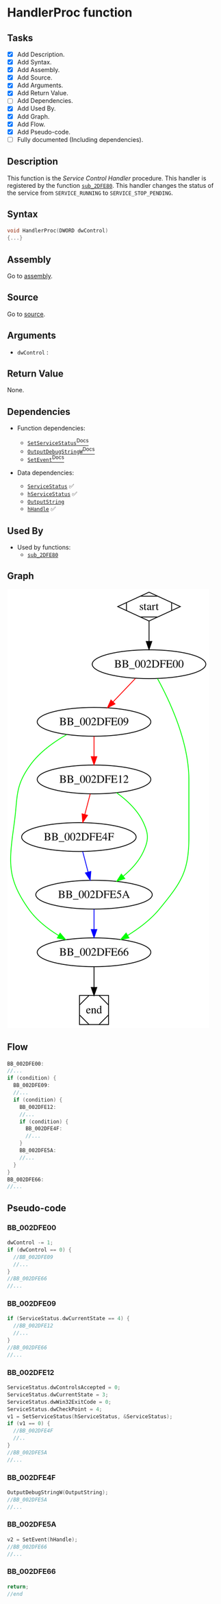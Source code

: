 # HandlerProc function

## Tasks

- [X] Add Description.
- [X] Add Syntax.
- [X] Add Assembly.
- [X] Add Source.
- [X] Add Arguments.
- [X] Add Return Value.
- [ ] Add Dependencies.
- [X] Add Used By.
- [X] Add Graph.
- [X] Add Flow.
- [X] Add Pseudo-code.
- [ ] Fully documented (Including dependencies).

## Description

This function is the *Service Control Handler* procedure. This handler is registered by the function [`sub_2DFE80`](sub_2DFE80.md).
This handler changes the status of the service from `SERVICE_RUNNING` to `SERVICE_STOP_PENDING`.

## Syntax

```c
void HandlerProc(DWORD dwControl)
{...}
```

## Assembly

Go to [assembly](../asm/HandlerProc.asm).

## Source

Go to [source](../cc/HandlerProc.cc).

## Arguments

* `dwControl` : 

## Return Value

None.

## Dependencies

* Function dependencies:
  * [`SetServiceStatus`<sup>Docs</sup>](https://docs.microsoft.com/en-us/windows/win32/api/winsvc/nf-winsvc-setservicestatus)
  * [`OutputDebugStringW`<sup>Docs</sup>](https://docs.microsoft.com/en-us/windows/win32/api/debugapi/nf-debugapi-outputdebugstringw)
  * [`SetEvent`<sup>Docs</sup>](https://docs.microsoft.com/en-us/windows/win32/api/synchapi/nf-synchapi-setevent)

* Data dependencies:
  * [`ServiceStatus`](ServiceStatus.md) ✅
  * [`hServiceStatus`](hServiceStatus.md) ✅
  * [`OutputString`](OutputString.md)
  * [`hHandle`](hHandle.md) ✅

## Used By

* Used by functions:
  * [`sub_2DFE80`](sub_2DFE80.md)

## Graph

![HandlerProc Graph](../svg/HandlerProc.svg "HandlerProc Graph")

## Flow

```c
BB_002DFE00:
//...
if (condition) {
  BB_002DFE09:
  //...
  if (condition) {
    BB_002DFE12:
    //...
    if (condition) {
      BB_002DFE4F:
      //...
    }
    BB_002DFE5A:
    //...
  }
}
BB_002DFE66:
//...
```

## Pseudo-code

### BB_002DFE00

```c
dwControl -= 1;
if (dwControl == 0) {
  //BB_002DFE09
  //...
}
//BB_002DFE66
//...
```

### BB_002DFE09

```c
if (ServiceStatus.dwCurrentState == 4) {
  //BB_002DFE12
  //...
}
//BB_002DFE66
//...
```

### BB_002DFE12

```c
ServiceStatus.dwControlsAccepted = 0;
ServiceStatus.dwCurrentState = 3;
ServiceStatus.dwWin32ExitCode = 0;
ServiceStatus.dwCheckPoint = 4;
v1 = SetServiceStatus(hServiceStatus, &ServiceStatus);
if (v1 == 0) {
  //BB_002DFE4F
  //..
}
//BB_002DFE5A
//...
```

### BB_002DFE4F

```c
OutputDebugStringW(OutputString);
//BB_002DFE5A
//...
```

### BB_002DFE5A

```c
v2 = SetEvent(hHandle);
//BB_002DFE66
//...
```

### BB_002DFE66

```c
return;
//end
```
